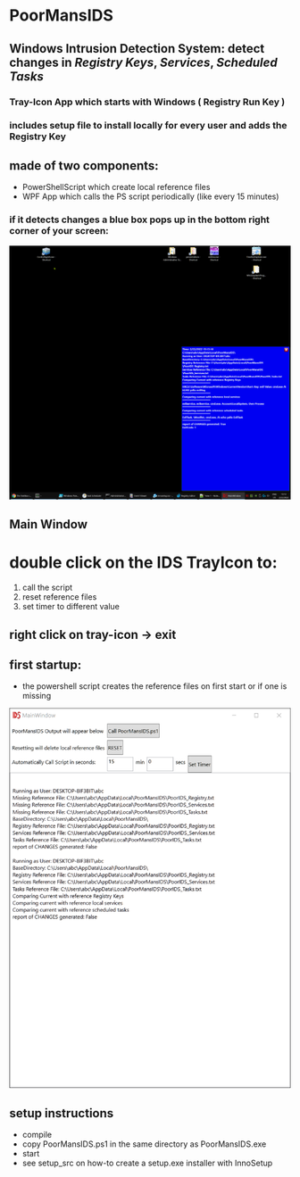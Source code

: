 # PoorMansIDS
## Windows Intrusion Detection System: detect changes in *Registry Keys*, *Services*, *Scheduled Tasks*
### Tray-Icon App which starts with Windows ( Registry Run Key )
### includes setup file to install locally for every user and adds the Registry Key

## made of two components:
- PowerShellScript which create local reference files
- WPF App which calls the PS script periodically (like every 15 minutes)



### if it detects changes a blue box pops up in the bottom right corner of your screen: 

<img src="Docu/bluebox2.png">

## Main Window
# double click on the IDS TrayIcon to:
1. call the script
1. reset reference files
1. set timer to different value

## right click on tray-icon -> exit

## first startup:
- the powershell script creates the reference files on first start or if one is missing
<img src="Docu/main_missing.png">

## setup instructions

- compile
- copy PoorMansIDS.ps1 in the same directory as PoorMansIDS.exe
- start
- see setup_src on how-to create a setup.exe installer with InnoSetup
